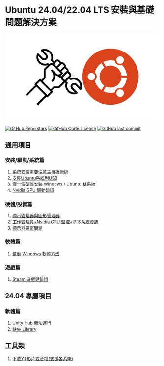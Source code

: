 # Ubuntu 24.04/22.04 LTS 安裝與基礎問題解決方案
![# Ubuntu-Guide](assets/logo.png)

[![GitHub Repo stars](https://img.shields.io/github/stars/TsukiSama9292/Ubuntu-Guide?style=social)](https://github.com/TsukiSama9292/Ubuntu-Guide/stargazers)
[![GitHub Code License](https://img.shields.io/github/license/TsukiSama9292/Ubuntu-Guide)](LICENSE)
[![GitHub last commit](https://img.shields.io/github/last-commit/TsukiSama9292/Ubuntu-Guide)](https://github.com/TsukiSama9292/Ubuntu-Guide/commits/main)

## 通用項目
### 安裝/驅動/系統篇
1. [系統安裝需要注意主機板廠牌](zh_tw/all/system_install_notice.md)
2. [安裝Ubuntu系統到USB](zh_tw/all/install_ubuntu.md/#2-安裝ubuntu系統到usb)
3. [僅一個硬碟安裝 Windows / Ubuntu 雙系統](zh_tw/all/install_ubuntu.md/#3-僅一個硬碟安裝-windows--ubuntu-雙系統)
4. [Nvidia GPU 驅動錯誤](zh_tw/all/nvidia_gpu_driver_error.md)
### 硬體/設備篇
1. [顯示管理器與圖形管理器](zh_tw/all/display_manager_and_graphics_manager.md)
2. [工作管理員+Nvidia GPU 監控+基本系統資訊](zh_tw/all/work_manager_and_hardware_monitoring.md)
3. [顯示器視窗問題](zh_tw/all/display_monitor_window_problem.md)
### 軟體篇
1. [啟動 Windows 軟體方法](zh_tw/all/launch_windows_software.md)
### 遊戲篇
1. [Steam 遊戲與錯誤](zh_tw/all/steam_game_error_or_black_screen.md)
 

## 24.04 專屬項目
### 軟體篇
1. [Unity Hub 無法運行](zh_tw/24.04/unity_hub_cannot_run.md)
2. [缺失 Library](zh_tw/24.04/missing_library.md)

## 工具類
1. [下載YT影片或音檔(支援各系統)](zh_tw/tool/download_yt_video_or_audio.ipynb)
